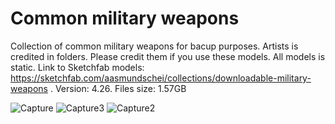 # Common military weapons
 Collection of common military weapons for bacup purposes. Artists is credited in folders. Please credit them if you use these models. All models is static. Link to Sketchfab models: https://sketchfab.com/aasmundschei/collections/downloadable-military-weapons . 
Version: 4.26. Files size: 1.57GB
 
 
 ![Capture](https://user-images.githubusercontent.com/2607194/193647936-8dfb4142-b20f-4add-be65-4a2e06d3191b.JPG)
 ![Capture3](https://user-images.githubusercontent.com/2607194/193647976-a8a873f1-0d15-4c75-82e1-ecc4b5004a23.JPG)
 ![Capture2](https://user-images.githubusercontent.com/2607194/193647947-659ffb5c-6178-46d2-a102-d939bfd2da31.JPG)
